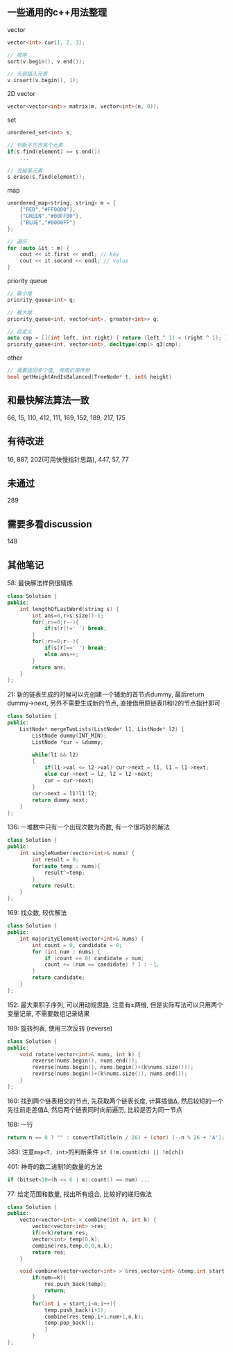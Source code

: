 ## 一些通用的c++用法整理

vector
```c++
vector<int> cur{1, 2, 3};

// 排序
sort(v.begin(), v.end());

// 头部插入元素
v.insert(v.begin(), 1);
```

2D vector
```c++
vector<vector<int>> matrix(m, vector<int>(n, 0));
```

set
```c++
unordered_set<int> s;

// 判断不包含某个元素
if(s.find(element) == s.end())
    ...

// 去掉某元素
s.erase(s.find(element));
```

map
```c++
unordered_map<string, string> m = {
    {"RED","#FF0000"},
    {"GREEN","#00FF00"},
    {"BLUE","#0000FF"}
};

// 遍历
for (auto &it : m) {
    cout << it.first << endl; // key
    cout << it.second << endl; // value
}
```

priority queue
```c++
// 最小堆
priority_queue<int> q;

// 最大堆
priority_queue<int, vector<int>, greater<int>> q;

// 自定义
auto cmp = [](int left, int right) { return (left ^ 1) < (right ^ 1); };
priority_queue<int, vector<int>, decltype(cmp)> q3(cmp);
```

other
```c++
// 需要返回多个值, 使用引用传参
bool getHeightAndIsBalanced(TreeNode* t, int& height)
```

## 和最快解法算法一致

66, 15, 110, 412, 111, 169, 152, 189, 217, 175

## 有待改进

16, 887, 202(可用快慢指针思路), 447, 57, 77

## 未通过

289

## 需要多看discussion

148

## 其他笔记

58: 最快解法样例很精炼
```c++
class Solution {
public:
    int lengthOfLastWord(string s) {
        int ans=0,r=s.size()-1;
        for(;r>=0;r--){
            if(s[r]!=' ') break;
        }
        for(;r>=0;r--){
            if(s[r]==' ') break;
            else ans++;
        }
        return ans;
    }
};
```

21: 新的链表生成的时候可以先创建一个辅助的首节点dummy, 最后return dummy->next, 另外不需要生成新的节点, 直接借用原链表l1和l2的节点指针即可
```c++
class Solution {
public:
    ListNode* mergeTwoLists(ListNode* l1, ListNode* l2) {
        ListNode dummy(INT_MIN);
        ListNode *cur = &dummy;

        while(l1 && l2)
        {
            if(l1->val <= l2->val) cur->next = l1, l1 = l1->next;
            else cur->next = l2, l2 = l2->next;
            cur = cur->next;
        }
        cur->next = l1?l1:l2;
        return dummy.next;
    }
};
```

136: 一堆数中只有一个出现次数为奇数, 有一个很巧妙的解法
```c++
class Solution {
public:
    int singleNumber(vector<int>& nums) {
        int result = 0;
        for(auto temp : nums){
            result^=temp;
        }
        return result;
    }
};
```

169: 找众数, 较优解法
```c++
class Solution {
public:
    int majorityElement(vector<int>& nums) {
        int count = 0, candidate = 0;
        for (int num : nums) {
            if (count == 0) candidate = num;
            count += (num == candidate) ? 1 : -1;
        }
        return candidate;
    }
};
```

152: 最大乘积子序列, 可以用动规思路, 注意有±两维, 但是实际写法可以只用两个变量记录, 不需要数组记录结果

189: 旋转列表, 使用三次反转 (reverse)
```c++
class Solution {
public:
    void rotate(vector<int>& nums, int k) {
        reverse(nums.begin(), nums.end());
        reverse(nums.begin(), nums.begin()+(k%nums.size()));
        reverse(nums.begin()+(k%nums.size()), nums.end());
    }
};
```

160: 找到两个链表相交的节点, 先获取两个链表长度, 计算插值Δ, 然后较短的一个先往前走差值Δ, 然后两个链表同时向前遍历, 比较是否为同一节点

168: 一行
```c++
return n == 0 ? "" : convertToTitle(n / 26) + (char) (--n % 26 + 'A');
```

383: 注意`map<T, int>`的判断条件 `if (!m.count(ch) || !m[ch])`

401: 神奇的数二进制1的数量的方法
```c++
if (bitset<10>(h << 6 | m).count() == num) ...
```

77: 给定范围和数量, 找出所有组合, 比较好的递归做法
```c++
class Solution {
public:
    vector<vector<int> > combine(int n, int k) {
        vector<vector<int> >res;
        if(n<k)return res;
        vector<int> temp(0,k);
        combine(res,temp,0,0,n,k);
        return res;
    }

    void combine(vector<vector<int> > &res,vector<int> &temp,int start,int num,int n ,int k){
        if(num==k){
            res.push_back(temp);
            return;
        }
        for(int i = start;i<n;i++){
            temp.push_back(i+1);
            combine(res,temp,i+1,num+1,n,k);
            temp.pop_back();
            }
        }
};
```